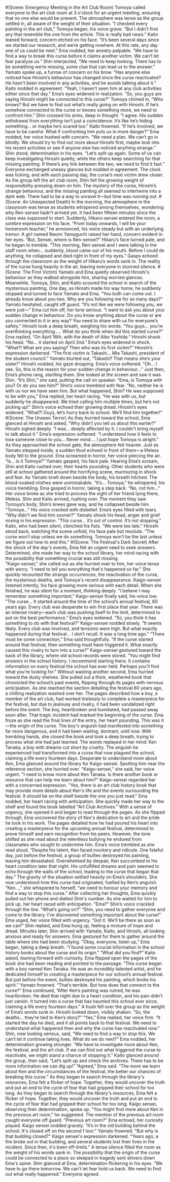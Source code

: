 #(Scene: Emergency Meeting in the Art Club Room) 
Tomoya called everyone to the art club room at 3 o'clock for an urgent meeting, ensuring that no one 
else would be present. The atmosphere was tense as the group settled in, all aware of the weight of 
their situation. 
“I checked every painting in the art club,” Tomoya began, his voice grave. “But I didn’t find any that 
resemble the one from the article. This is really bad news.” 
Kaito leaned forward, concern etched on his face. “It’s been several days since we started our 
research, and we’re getting nowhere. At this rate, any day one of us could be next.” 
Ema nodded, her anxiety palpable. “We have to find a way to break this curse before it claims 
another victim. We can’t let fear paralyze us.” 
Shin interjected, “We need to keep looking. There has to be something we’re missing, some clue that 
can lead us to the answer.” 
Yamato spoke up, a furrow of concern on his brow. “Has anyone else noticed how Hiroshi’s behaviour 
has changed since the curse reactivated? He hasn’t been involved in any activities, and he avoids 
talking about it.” 
Kaito nodded in agreement. “Yeah, I haven’t seen him at any club activities either since that day.” 
Ema’s eyes widened in realization. “So, you guys are saying Hiroshi might be connected to this 
curse?” 
Tomoya chimed in, “Who knows? But we have to find out what’s really going on with Hiroshi. If he’s 
somehow connected to the curse or knows something more, we need to confront him.” 
Shin crossed his arms, deep in thought. “I agree. His sudden withdrawal from everything isn’t just a 
coincidence. It’s like he’s hiding something… or maybe he’s scared too.” 
Kaito frowned. “If he’s involved, we have to be careful. What if confronting him puts us in more 
danger?” 
Ema nodded, her voice hushed with concern. “We need a plan. We can’t go in blindly. We should try 
to find out more about Hiroshi first, maybe look into his recent activities or see if anyone else has 
noticed anything strange.” 
Shin stood, determination in his eyes. “Let’s split up again. Some of us can keep investigating Hiroshi 
quietly, while the others keep searching for that missing painting. If there’s any link between the two, 
we need to find it fast.” 
Everyone exchanged uneasy glances but nodded in agreement. The clock was ticking, and with each 
passing day, the curse’s next victim drew closer. 
As the group left the art club room, Shin felt the growing weight of responsibility pressing down on 
him. The mystery of the curse, Hiroshi’s strange behaviour, and the missing painting all seemed to 
intertwine into a dark web. There had to be a way to unravel it—but time was running out. 
#(Scene: An Unexpected Death) 
In the morning, the atmosphere in the classroom was tense as students whispered among 
themselves, wondering why Ren-sensei hadn’t arrived yet. It had been fifteen minutes since the class 
was supposed to start. 
Suddenly, Hikaru-sensei entered the room, a sombre expression on his face. “From today onwards, I 
will be your homeroom teacher,” he announced, his voice steady but with an underlying tremor. 
A girl named Naomi Yamaguchi raised her hand, concern evident in her eyes. “But, Sensei, where is 
Ren-sensei?” 
Hikaru’s face turned pale, and he began to tremble. “This morning, Ren-sensei and I were talking in 
the staff room when... suddenly, blood came out of his mouth. Before I could do anything, he 
collapsed and died right in front of my eyes.” 
Gasps echoed through the classroom as the weight of Hikaru’s words sank in. The reality of the curse 
hung heavily in the air, leaving everyone in stunned silence. 
#(Scene: The First Victim) 
Yamato and Ema quietly observed Hiroshi's behaviour as they walked alongside him, sharing worried 
glances. Meanwhile, Tomoya, Shin, and Kaito scoured the school in search of the mysterious painting. 
One day, as Hiroshi made his way home, he suddenly stopped and turned to face Yamato and Ema. 
“You both can come out. I already know about you two. Why are you following me for so many 
days?” 
Yamato hesitated, caught off guard. “It’s not like we were following you, we were just—” 
Ema cut him off, her tone serious. “I want to ask you about your sudden change in behaviour. Do you 
know anything about the curse or are you connected to it in any way? You need to share with us for 
everyone’s safety.” 
Hiroshi took a deep breath, weighing his words. “You guys… you’re overthinking everything….. What 
do you think when did this started curse?” 
Ema replied, “On April 16th, with the death of Aiko Yoshida.” 
Hiroshi shook his head. “No… it started on April 2nd.” 
Ema’s eyes widened in shock. “What?! What are you saying? Then who was its first victim?” 
Hiroshi’s expression darkened. “The first victim is Takashi… Mia Takashi, president of the student 
council.” 
Yamato blurted out, “Takashi? That means she’s your sister!” 
Hiroshi nodded, his gaze dropping. 
Ema’s voice softened. “Oh… I see. So, this is the reason for your sudden change in behaviour…” 
Just then, Ema’s phone rang, startling them. She looked at the screen and saw it was Shin. “It’s Shin,” 
she said, putting the call on speaker. 
“Ema, is Tomoya with you? Or do you see him?” Shin’s voice trembled with fear. 
“No, neither he is with us nor we have seen him. But what happened, Shin? He was supposed to be 
with you,” Ema replied, her heart racing. 
“He was with us, but suddenly he disappeared. We tried calling him multiple times, but he’s not 
picking up!” Shin’s voice echoed their growing dread. 
Hiroshi’s eyes widened. “What?! Guys, let’s hurry back to school. We’ll find him together!” 
#(Scene: The Unseen Terror) 
As they hurried toward the school, Ema glanced at Hiroshi and asked, “Why didn’t you tell us about 
this earlier?” 
Hiroshi sighed deeply. “I was... deeply affected by it. I couldn't bring myself to talk about it.” 
Ema’s expression softened. “I understand how it feels to lose someone close to you... Never mind…. I 
just hope Tomoya is alright.” 
As they approached the school gate, the atmosphere felt heavier. Just as Yamato stepped inside, a 
sudden thud echoed in front of them—a lifeless body fell to the ground. Ema screamed in horror, her 
voice piercing the air. 
“Is... is it Tomoya?” Yamato gasped, his face pale. 
Hearing Ema’s scream, Shin and Kaito rushed over, their hearts pounding. 
Other students who were still at school gathered around the horrifying scene, murmuring in shock 
and fear. 
As Yamato knelt down beside the body, his breath hitched. The blood-soaked clothes were 
unmistakable. 
“It’s... Tomoya,” he whispered, his voice trembling. 
Ema gasped in horror, taking a step back. “No, not him...” Her voice broke as she tried to process the 
sight of her friend lying there, lifeless. 
Shin and Kaito arrived, rushing over. The moment they saw Tomoya’s body, Shin’s knees gave way, 
and he collapsed beside him. “Tomoya...” His voice cracked with disbelief. 
Ema’s eyes filled with tears. “Why didn’t we find him sooner?” 
Yamato shook his head, anger and grief mixing in his expression. “This curse... it’s out of control. It’s 
not stopping.” 
Kaito, who had been silent, clenched his fists. “We were too late.” 
Hiroshi stood back, watching the scene unfold, his face pale but resolute. “The curse won’t stop 
unless we do something. Tomoya won’t be the last unless we figure out how to end this.” 
#(Scene: The Festival's Dark Secret) 
After the shock of the day's events, Ema felt an urgent need to seek answers. Determined, she made 
her way to the school library, her mind racing with the possibility that something crucial was still 
missing.  
"Kaigo-sensei," she called out as she hurried over to him, her voice tense with worry. "I need to tell 
you everything that's happened so far." 
She quickly recounted the strange occurrences, the reactivation of the curse, the mysterious deaths, 
and Tomoya's recent disappearance. Kaigo-sensei listened intently, his face growing more serious 
with each detail. When she finished, he was silent for a moment, thinking deeply. 
"I believe I may remember something important," Kaigo-sensei finally said, his voice low. "The 
curse... It started around the time of the school’s annual festival, 60 years ago. Every club was 
desperate to win first place that year. There was an intense rivalry—each club was pushing itself to 
the limit, determined to put on the best performance." 
Ema’s eyes widened. “So, you think it has something to do with that festival?” 
Kaigo-sensei nodded slowly. “It seems likely. Every club was involved, and tensions were high. But 
what exactly happened during that festival... I don’t recall. It was a long time ago.” 
“There must be some connection,” Ema said thoughtfully. “If the curse started around that festival, 
then something must have triggered it. What exactly caused this rivalry to turn into a curse?” 
Kaigo-sensei gestured toward the back of the library, where old school records were stored. "You 
might find answers in the school history. I recommend starting there. It contains information on 
every festival the school has ever held. Perhaps you'll find what you're looking for." 
Without wasting another second, Ema hurried toward the dusty shelves. She pulled out a thick, 
weathered book that chronicled the school’s past events, flipping through its pages with nervous 
anticipation. As she reached the section detailing the festival 60 years ago, a chilling realization 
washed over her. 
The pages described how a boy, a member of the art club, had worked tirelessly to complete a 
masterpiece for the festival, but due to jealousy and rivalry, it had been vandalized right before the 
event. The boy, heartbroken and humiliated, had passed away soon after. That tragic incident had 
marked the beginning of the curse. 
Ema froze as she read the final lines of the entry, her heart pounding. This was it—the origin of the 
curse. The boy's anguish had manifested into something far more dangerous, and it had been 
waiting, dormant, until now. 
With trembling hands, she closed the book and took a deep breath, trying to process what she had 
just learned. The words replayed in her mind: Ken Tanaka, a boy with dreams cut short by cruelty. 
The anguish he experienced had transformed into a curse that now plagued the school, claiming a 
life every fourteen days. 
Desperate to understand more about Ken, Ema glanced around the library for Kaigo-sensei. Spotting 
him near the reference section, she hurried over. "Kaigo-sensei," she said, her voice urgent. "I need 
to know more about Ken Tanaka. Is there another book or resource that can help me learn about 
him?" 
Kaigo-sensei regarded her with a concerned expression. "Yes, there is an art club history book that 
may provide more details about Ken's life and the events surrounding the festival. It should be on the 
shelf beside the one you just read." 
Ema nodded, her heart racing with anticipation. She quickly made her way to the shelf and found the 
book labelled "Art Club Archives." With a sense of urgency, she opened it and began to read through 
the pages. 
As she flipped through, Ema uncovered the story of Ken's dedication to art and the pride he took in 
his work. The pages detailed how he had poured his heart into creating a masterpiece for the 
upcoming annual festival, determined to prove himself and earn recognition from his peers. 
However, the tone shifted as she read about the relentless bullying he endured from classmates who 
sought to undermine him. 
Ema’s voice trembled as she read aloud, “Despite his talent, Ken faced mockery and ridicule. One 
fateful day, just before the festival, a group of bullies destroyed his painting, leaving him devastated. 
Overwhelmed by despair, Ken succumbed to his heart condition later that night. His unfulfilled 
dreams and pain seemed to echo through the walls of the school, leading to the curse that began 
that day.” 
The gravity of the situation settled heavily on Ema’s shoulders. She now understood how this curse 
had originated, fuelled by Ken’s anguish. 
“Ken…,” she whispered to herself, “we need to honour your memory and find a way to stop this 
curse.” 
After collecting her thoughts, Ema quickly pulled out her phone and dialled Shin's number. As she 
waited for him to pick up, her heart raced with anticipation. 
“Ema?” Shin’s voice crackled through the line. “What’s going on?” 
“Shin, you need to gather everyone and come to the library. I’ve discovered something important 
about the curse!” Ema urged, her voice filled with urgency. 
“Got it. We’ll be there as soon as we can!” Shin replied, and Ema hung up, feeling a mixture of hope 
and dread. 
Minutes later, Shin arrived with Yamato, Kaito, and Hiroshi, all looking anxious and ready for answers. 
Ema gestured for them to gather around the table where she had been studying. 
“Okay, everyone, listen up,” Ema began, taking a deep breath. “I found some crucial information in 
the school history books about the curse and its origin.” 
“What did you find?” Kaito asked, leaning forward with curiosity. 
Ema flipped open the pages of the book she had been reading and pointed to the passage. “This 
curse began with a boy named Ken Tanaka. He was an incredibly talented artist, and he dedicated 
himself to creating a masterpiece for our school’s annual festival. But just before the event, bullies 
destroyed his painting, which broke his spirit.” 
Yamato frowned. “That’s terrible. But how does that connect to the curse?” 
Ema continued, “After Ken’s painting was ruined, he was heartbroken. He died that night due to a 
heart condition, and his pain didn’t just vanish. It turned into a curse that has haunted this school 
ever since, claiming a life every fourteen days.” 
A hush fell over the group as the weight of Ema’s words sunk in. Hiroshi looked down, visibly shaken. 
“So, the deaths… they’re tied to Ken’s story?” 
“Yes,” Ema replied, her voice firm. “It started the day he died, and it all points back to that festival. 
We need to understand what happened then and why the curse has reactivated now.” 
Shin, now looking serious, said, “We need to find a way to stop this. We can’t let it continue taking 
lives. What do we do next?” 
Ema nodded, her determination growing stronger. “We have to investigate more about Ken, the 
festival, and the art club. If we can find out what triggered the curse to reactivate, we might stand a 
chance of stopping it.” 
Kaito glanced around the group, then said, “Let’s split up and check the archives. There has to be 
more information we can dig up!” 
“Agreed,” Ema said. “The more we learn about Ken and the circumstances of the festival, the better 
our chances of breaking this curse.” 
As they began to search through the library's resources, Ema felt a flicker of hope. Together, they 
would uncover the truth and put an end to the cycle of fear that had gripped their school for too 
long. 
As they began to search through the library's resources, Ema felt a flicker of hope. Together, they 
would uncover the truth and put an end to the cycle of fear that had gripped their school for too 
long. 
Kaigo sensei, observing their determination, spoke up. "You might find more about Ken in the 
previous art room," he suggested. The mention of the previous art room caught everyone off guard. 
"Previous art room?" Ema echoed, her curiosity piqued. 
Kaigo sensei nodded gravely. "It’s in the old building behind the school. It's closed off on the second 
f
 loor." 
Yamato frowned. "But why is that building closed?" 
Kaigo sensei's expression darkened. "Years ago, a fire broke out in that building, and several students 
lost their lives in the incident. Since then, it's been off-limits." 
A tense silence filled the room as the weight of his words sank in. The possibility that the origin of 
the curse could be connected to a place so steeped in tragedy sent shivers down Ema's spine. 
Shin glanced at Ema, determination flickering in his eyes. “We have to go there tomorrow. We can’t 
let fear hold us back. We need to find out what really happened.” 
Everyone agreed.  

